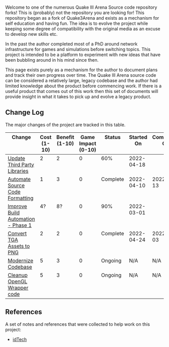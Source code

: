 Welcome to one of the numerous Quake III Arena Source code repository forks! This is (probably) not the repository you are looking for! This repository began as a fork of Quake3Arena and exists as a mechanism for self education and having fun. The idea is to evolve the project while keeping some degree of compatibility with the original media as an excuse to develop new skills etc.

In the past the author completed most of a PhD around network infrastructure for games and simulations before switching topics. This project is intended to be a platform to experiment with new ideas that have been bubbling around in his mind since then.

This page exists purely as a mechanism for the author to document plans and track their own progress over time. The Quake III Arena source code can be considered a relatively large, legacy codebase and the author had limited knowledge about the product before commencing work. If there is a useful product that comes out of this work then this set of documents will provide insight in what it takes to pick up and evolve a legacy product.

## Change Log

The major changes of the project are tracked in this table.

<table>
  <thead>
    <tr valign="top">
      <th>Change</th>
      <th>Cost<br>(1-10)</th>
      <th>Benefit<br>(1-10)</th>
      <th>Game Impact<br>(0-10)</th>
      <th>Status</th>
      <th>Started<br>On</th>
      <th>Completed<br>On</th>
    </tr>
  </thead>
  <tbody>
    <tr valign="top">
      <td><a href="update_thirdparty_libraries.html">Update Third Party Libraries</a></td>
      <td>2</td>
      <td>2</td>
      <td>0</td>
      <td>60%</td>
      <td>2022-04-18</td>
      <td>&nbsp;</td>
    </tr>
    <tr valign="top">
      <td><a href="automate_source_code_formatting.html">Automate Source Code Formatting</a></td>
      <td>1</td>
      <td>3</td>
      <td>0</td>
      <td>Complete</td>
      <td>2022-04-10</td>
      <td>2022-04-13</td>
    </tr>
    <tr valign="top">
      <td><a href="improve_build_automation.html#phase_1">Improve Build Automation - Phase 1</a></td>
      <td>4?</td>
      <td>8?</td>
      <td>0</td>
      <td>90%</td>
      <td>2022-03-01</td>
      <td>&nbsp;</td>
    </tr>
    <tr valign="top">
      <td><a href="convert_tga_assets_to_png.html">Convert TGA Assets to PNG</a></td>
      <td>2</td>
      <td>2</td>
      <td>0</td>
      <td>Complete</td>
      <td>2022-04-24</td>
      <td>2022-05-03</td>
    </tr>
    <tr valign="top">
      <td><a href="modernize_codebase.html">Modernize Codebase</a></td>
      <td>5</td>
      <td>3</td>
      <td>0</td>
      <td>Ongoing</td>
      <td>N/A</td>
      <td>N/A</td>
    </tr>
    <tr valign="top">
      <td><a href="cleanup_opengl_wrapper.html">Cleanup OpenGL Wrapper code</a></td>
      <td>5</td>
      <td>3</td>
      <td>0</td>
      <td>Ongoing</td>
      <td>N/A</td>
      <td>N/A</td>
    </tr>
  </tbody>
</table>

## References

A set of notes and references that were collected to help work on this project:

* [idTech](idTech/)
